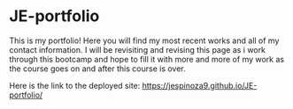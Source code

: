 # JE-portfolio

This is my portfolio! Here you will find my most recent works and all of my contact information. I will be revisiting and revising this page as i work through this bootcamp and hope to fill it with more and more of my work as the course goes on and after this course is over. 

Here is the link to the deployed site: https://jespinoza9.github.io/JE-portfolio/ 
